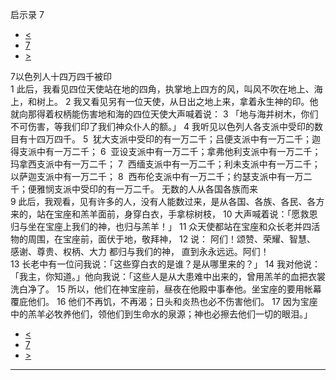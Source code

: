 ﻿





 启示录 7




* [<](bible/REV06.md)
* [7](bible/REV.md)
* [>](bible/REV08.md)



 
7以色列人十四万四千被印  
1 此后，我看见四位天使站在地的四角，执掌地上四方的风，叫风不吹在地上、海上，和树上。 
2 我又看见另有一位天使，从日出之地上来，拿着永生神的印。他就向那得着权柄能伤害地和海的四位天使大声喊着说： 
3 「地与海并树木，你们不可伤害，等我们印了我们神众仆人的额。」 
4 我听见以色列人各支派中受印的数目有十四万四千。 
5  犹大支派中受印的有一万二千；吕便支派中有一万二千；迦得支派中有一万二千； 
6  亚设支派中有一万二千；拿弗他利支派中有一万二千；玛拿西支派中有一万二千； 
7  西缅支派中有一万二千；利未支派中有一万二千；以萨迦支派中有一万二千； 
8  西布伦支派中有一万二千；约瑟支派中有一万二千；便雅悯支派中受印的有一万二千。 无数的人从各国各族而来  
9 此后，我观看，见有许多的人，没有人能数过来，是从各国、各族、各民、各方来的，站在宝座和羔羊面前，身穿白衣，手拿棕树枝， 
10 大声喊着说：「愿救恩归与坐在宝座上我们的神，也归与羔羊！」 
11 众天使都站在宝座和众长老并四活物的周围，在宝座前，面伏于地，敬拜神， 
12 说： 阿们！颂赞、荣耀、智慧、 感谢、尊贵、权柄、大力 都归与我们的神， 直到永永远远。阿们！  
13 长老中有一位问我说：「这些穿白衣的是谁？是从哪里来的？」 
14 我对他说：「我主，你知道。」他向我说：「这些人是从大患难中出来的，曾用羔羊的血把衣裳洗白净了。 
15 所以，他们在神宝座前，昼夜在他殿中事奉他。坐宝座的要用帐幕覆庇他们。 
16 他们不再饥，不再渴；日头和炎热也必不伤害他们。 
17 因为宝座中的羔羊必牧养他们，领他们到生命水的泉源；神也必擦去他们一切的眼泪。」 
* [<](bible/REV06.md)
* [7](bible/REV.md)
* [>](bible/REV08.md)





---









